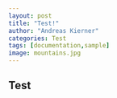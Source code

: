 ```yaml
---
layout: post
title: "Test!"
author: "Andreas Kierner"
categories: Test
tags: [documentation,sample]
image: mountains.jpg
---
```


## Test